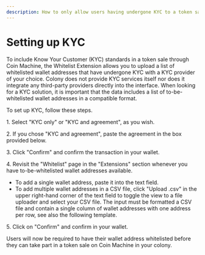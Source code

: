 ```yaml
---
description: How to only allow users having undergone KYC to a token sale.
---
```


# Setting up KYC

To include Know Your Customer (KYC) standards in a token sale through Coin Machine, the Whitelist Extension allows you to upload a list of whitelisted wallet addresses that have undergone KYC with a KYC provider of your choice. Colony does not provide KYC services itself nor does it integrate any third-party providers directly into the interface. When looking for a KYC solution, it is important that the data includes a list of to-be-whitelisted wallet addresses in a compatible format.&#x20;

To set up KYC, follow these steps.&#x20;

1\. Select "KYC only" or "KYC and agreement", as you wish.

2\. If you chose "KYC and agreement", paste the agreement in the box provided below.

3\. Click "Confirm" and confirm the transaction in your wallet.

4\. Revisit the "Whitelist" page in the "Extensions" section whenever you have to-be-whitelisted wallet addresses available.

* To add a single wallet address, paste it into the text field.
* To add multiple wallet addresses in a CSV file, click "Upload .csv" in the upper right-hand corner of the text field to toggle the view to a file uploader and select your CSV file. The input must be formatted a CSV file and contain a single column of wallet addresses with one address per row, see also the following template.

5\. Click on "Confirm" and confirm in your wallet.

Users will now be required to have their wallet address whitelisted before they can take part in a token sale on Coin Machine in your colony.
